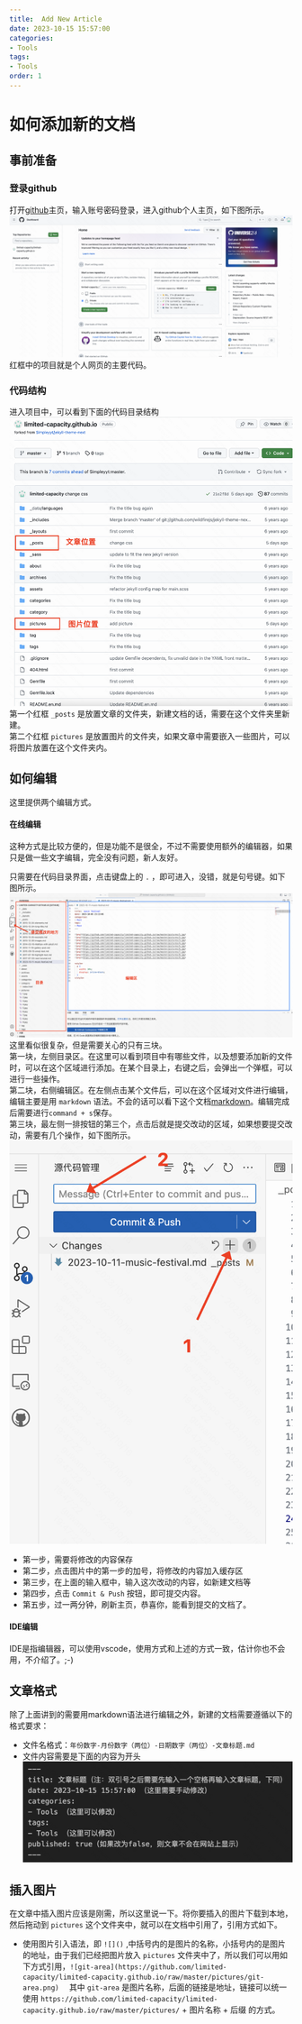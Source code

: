 ```yaml
---
title:  Add New Article
date: 2023-10-15 15:57:00
categories:
- Tools
tags:
- Tools
order: 1
---
```


# 如何添加新的文档

## 事前准备

### 登录github
打开[github](https://github.com)主页，输入账号密码登录，进入github个人主页，如下图所示。  
![github-main-page](https://github.com/limited-capacity/limited-capacity.github.io/raw/master/pictures/github-main-page.png)  
红框中的项目就是个人网页的主要代码。

### 代码结构
进入项目中，可以看到下面的代码目录结构  
![code-structure](https://github.com/limited-capacity/limited-capacity.github.io/raw/master/pictures/code-structure.png)  
第一个红框 `_posts` 是放置文章的文件夹，新建文档的话，需要在这个文件夹里新建。  
第二个红框 `pictures` 是放置图片的文件夹，如果文章中需要嵌入一些图片，可以将图片放置在这个文件夹内。

## 如何编辑
这里提供两个编辑方式。

#### 在线编辑
这种方式是比较方便的，但是功能不是很全，不过不需要使用额外的编辑器，如果只是做一些文字编辑，完全没有问题，新人友好。  
  
只需要在代码目录界面，点击键盘上的 `.` ，即可进入，没错，就是句号键。如下图所示。  
![github-ide](https://github.com/limited-capacity/limited-capacity.github.io/raw/master/pictures/github-ide.png)  
这里看似很复杂，但是需要关心的只有三块。  
第一块，左侧目录区。在这里可以看到项目中有哪些文件，以及想要添加新的文件时，可以在这个区域进行添加。在某个目录上，右键之后，会弹出一个弹框，可以进行一些操作。  
第二块，右侧编辑区。在左侧点击某个文件后，可以在这个区域对文件进行编辑，编辑主要是用 `markdown` 语法。不会的话可以看下这个文档[markdown](http://xianbai.me/learn-md/index.html)。编辑完成后需要进行`command + s`保存。  
第三块，最左侧一排按钮的第三个，点击后就是提交改动的区域，如果想要提交改动，需要有几个操作，如下图所示。  
![git-area](https://github.com/limited-capacity/limited-capacity.github.io/raw/master/pictures/git-area.png)  
- 第一步，需要将修改的内容保存
- 第二步，点击图片中的第一步的加号，将修改的内容加入缓存区
- 第三步，在上面的输入框中，输入这次改动的内容，如新建文档等
- 第四步，点击 `Commit & Push` 按钮，即可提交内容。
- 第五步，过一两分钟，刷新主页，恭喜你，能看到提交的文档了。

#### IDE编辑
IDE是指编辑器，可以使用vscode，使用方式和上述的方式一致，估计你也不会用，不介绍了。;-)

## 文章格式
除了上面讲到的需要用markdown语法进行编辑之外，新建的文档需要遵循以下的格式要求：
- 文件名格式：`年份数字-月份数字（两位）-日期数字（两位）-文章标题.md`
- 文件内容需要是下面的内容为开头  
![article-header](https://github.com/limited-capacity/limited-capacity.github.io/raw/master/pictures/article-header.png)

## 插入图片
在文章中插入图片应该是刚需，所以这里说一下。将你要插入的图片下载到本地，然后拖动到 `pictures` 这个文件夹中，就可以在文档中引用了，引用方式如下。
- 使用图片引入语法，即 `![]()` ,中括号内的是图片的名称，小括号内的是图片的地址，由于我们已经把图片放入 `pictures` 文件夹中了，所以我们可以用如下方式引用，`![git-area](https://github.com/limited-capacity/limited-capacity.github.io/raw/master/pictures/git-area.png)  ` 其中 `git-area` 是图片名称，后面的链接是地址，链接可以统一使用 `https://github.com/limited-capacity/limited-capacity.github.io/raw/master/pictures/` + 图片名称 + 后缀 的方式。
